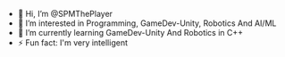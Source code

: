 - 👋 Hi, I’m @SPMThePlayer
- 👀 I’m interested in Programming, GameDev-Unity, Robotics And AI/ML
- 🌱 I’m currently learning GameDev-Unity And Robotics in C++
- ⚡ Fun fact: I'm very intelligent

<!---
SPMThePlayer/SPMThePlayer is a ✨ special ✨ repository because its `README.md` (this file) appears on your GitHub profile.
You can click the Preview link to take a look at your changes.
--->
